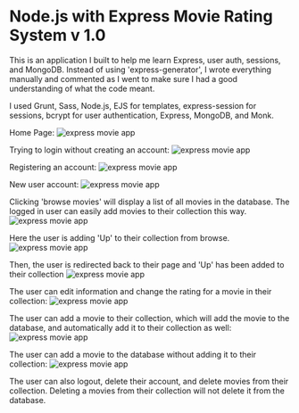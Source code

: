 # Node.js with Express Movie Rating System v 1.0

This is an application I built to help me learn Express, user auth, sessions, and MongoDB. Instead of using 'express-generator', I wrote everything manually and commented as I went to make sure I had a good understanding of what the code meant.

I used Grunt, Sass, Node.js, EJS for templates, express-session for sessions, bcrypt for user authentication, Express, MongoDB, and Monk.

Home Page:
![express movie app](https://github.com/pswhisenhunt/express-movie-rating-sytem/blob/master/app-imgs/home.png)

Trying to login without creating an account:
![express movie app](https://github.com/pswhisenhunt/express-movie-rating-sytem/blob/master/app-imgs/incorrect_login.png)

Registering an account:
![express movie app](https://github.com/pswhisenhunt/express-movie-rating-sytem/blob/master/app-imgs/register.png)

New user account:
![express movie app](https://github.com/pswhisenhunt/express-movie-rating-sytem/blob/master/app-imgs/new_user_acct.png)

Clicking 'browse movies' will display a list of all movies in the database. The logged in user can easily add movies to their collection this way.
![express movie app](https://github.com/pswhisenhunt/express-movie-rating-sytem/blob/master/app-imgs/browse_movies.png)

Here the user is adding 'Up' to their collection from browse.
![express movie app](https://github.com/pswhisenhunt/express-movie-rating-sytem/blob/master/app-imgs/add_movie_from_browse.png)

Then, the user is redirected back to their page and 'Up' has been added to their collection
![express movie app](https://github.com/pswhisenhunt/express-movie-rating-sytem/blob/master/app-imgs/redirects_to_user_acct.png)

The user can edit information and change the rating for a movie in their collection:
![express movie app](https://github.com/pswhisenhunt/express-movie-rating-sytem/blob/master/app-imgs/edit.png)

The user can add a movie to their collection, which will add the movie to the database, and automatically add it to their collection as well:
![express movie app](https://github.com/pswhisenhunt/express-movie-rating-sytem/blob/master/app-imgs/add_you_collection.png)

The user can add a movie to the database without adding it to their collection:
![express movie app](https://github.com/pswhisenhunt/express-movie-rating-sytem/blob/master/app-imgs/add_to_db.png)

The user can also logout, delete their account, and delete movies from their collection. Deleting a movies from their collection will not delete it from the database.
